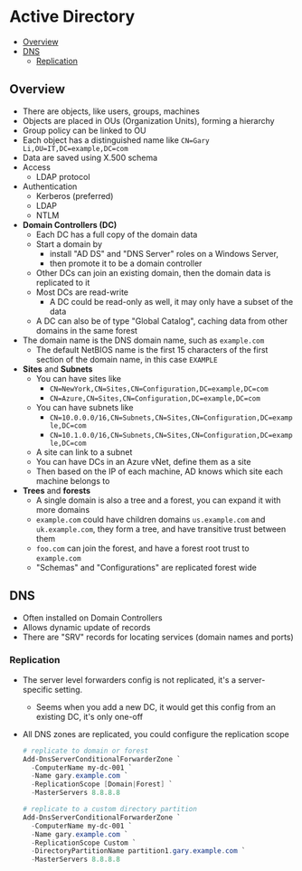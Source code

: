 # Active Directory

- [Overview](#overview)
- [DNS](#dns)
  - [Replication](#replication)

## Overview

- There are objects, like users, groups, machines
- Objects are placed in OUs (Organization Units), forming a hierarchy
- Group policy can be linked to OU
- Each object has a distinguished name like `CN=Gary Li,OU=IT,DC=example,DC=com`
- Data are saved using X.500 schema
- Access
  - LDAP protocol
- Authentication
  - Kerberos (preferred)
  - LDAP
  - NTLM
- **Domain Controllers (DC)**
  - Each DC has a full copy of the domain data
  - Start a domain by
    - install "AD DS" and "DNS Server" roles on a Windows Server,
    - then promote it to be a domain controller
  - Other DCs can join an existing domain, then the domain data is replicated to it
  - Most DCs are read-write
    - A DC could be read-only as well, it may only have a subset of the data
  - A DC can also be of type "Global Catalog", caching data from other domains in the same forest
- The domain name is the DNS domain name, such as `example.com`
  - The default NetBIOS name is the first 15 characters of the first section of the domain name, in this case `EXAMPLE`
- **Sites** and **Subnets**
  - You can have sites like
    - `CN=NewYork,CN=Sites,CN=Configuration,DC=example,DC=com`
    - `CN=Azure,CN=Sites,CN=Configuration,DC=example,DC=com`
  - You can have subnets like
    - `CN=10.0.0.0/16,CN=Subnets,CN=Sites,CN=Configuration,DC=example,DC=com`
    - `CN=10.1.0.0/16,CN=Subnets,CN=Sites,CN=Configuration,DC=example,DC=com`
  - A site can link to a subnet
  - You can have DCs in an Azure vNet, define them as a site
  - Then based on the IP of each machine, AD knows which site each machine belongs to
- **Trees** and **forests**
  - A single domain is also a tree and a forest, you can expand it with more domains
  - `example.com` could have children domains `us.example.com` and `uk.example.com`, they form a tree, and have transitive trust between them
  - `foo.com` can join the forest, and have a forest root trust to `example.com`
  - "Schemas" and "Configurations" are replicated forest wide


## DNS

- Often installed on Domain Controllers
- Allows dynamic update of records
- There are "SRV" records for locating services (domain names and ports)

### Replication

- The server level forwarders config is not replicated, it's a server-specific setting.
  - Seems when you add a new DC, it would get this config from an existing DC, it's only one-off
- All DNS zones are replicated, you could configure the replication scope

  ```powershell
  # replicate to domain or forest
  Add-DnsServerConditionalForwarderZone `
    -ComputerName my-dc-001 `
    -Name gary.example.com `
    -ReplicationScope [Domain|Forest] `
    -MasterServers 8.8.8.8

  # replicate to a custom directory partition
  Add-DnsServerConditionalForwarderZone `
    -ComputerName my-dc-001 `
    -Name gary.example.com `
    -ReplicationScope Custom `
    -DirectoryPartitionName partition1.gary.example.com `
    -MasterServers 8.8.8.8
  ```
